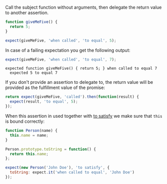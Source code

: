 Call the subject function without arguments, then delegate the return value to another assertion.

```js
function giveMeFive() {
  return 5;
}

expect(giveMeFive, 'when called', 'to equal', 5);
```

In case of a failing expectation you get the following output:

```js
expect(giveMeFive, 'when called', 'to equal', 7);
```

```output
expected function giveMeFive() { return 5; } when called to equal 7
  expected 5 to equal 7
```

If you don't provide an assertion to delegate to, the return value will be provided
as the fulfillment value of the promise:

<!-- unexpected-markdown async:true -->
```js
return expect(giveMeFive, 'called').then(function(result) {
  expect(result, 'to equal', 5);
});
```

When this assertion in used together with [to satisfy](../../any/to-satisfy/)
we make sure that `this` is bound correctly:

```js
function Person(name) {
  this.name = name;
}

Person.prototype.toString = function() {
  return this.name;
};

expect(new Person('John Doe'), 'to satisfy', {
  toString: expect.it('when called to equal', 'John Doe')
});
```
